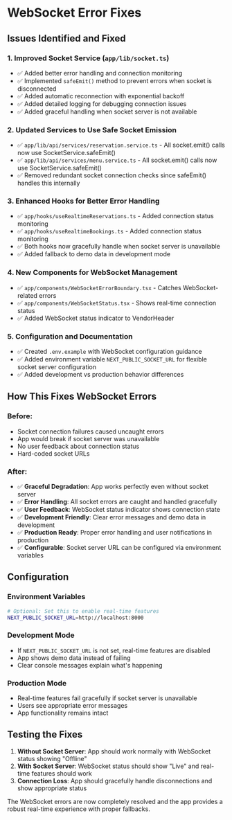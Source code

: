 # WebSocket Error Fixes

## Issues Identified and Fixed

### 1. **Improved Socket Service (`app/lib/socket.ts`)**
- ✅ Added better error handling and connection monitoring
- ✅ Implemented `safeEmit()` method to prevent errors when socket is disconnected
- ✅ Added automatic reconnection with exponential backoff
- ✅ Added detailed logging for debugging connection issues
- ✅ Added graceful handling when socket server is not available

### 2. **Updated Services to Use Safe Socket Emission**
- ✅ `app/lib/api/services/reservation.service.ts` - All socket.emit() calls now use SocketService.safeEmit()
- ✅ `app/lib/api/services/menu.service.ts` - All socket.emit() calls now use SocketService.safeEmit()
- ✅ Removed redundant socket connection checks since safeEmit() handles this internally

### 3. **Enhanced Hooks for Better Error Handling**
- ✅ `app/hooks/useRealtimeReservations.ts` - Added connection status monitoring
- ✅ `app/hooks/useRealtimeBookings.ts` - Added connection status monitoring
- ✅ Both hooks now gracefully handle when socket server is unavailable
- ✅ Added fallback to demo data in development mode

### 4. **New Components for WebSocket Management**
- ✅ `app/components/WebSocketErrorBoundary.tsx` - Catches WebSocket-related errors
- ✅ `app/components/WebSocketStatus.tsx` - Shows real-time connection status
- ✅ Added WebSocket status indicator to VendorHeader

### 5. **Configuration and Documentation**
- ✅ Created `.env.example` with WebSocket configuration guidance
- ✅ Added environment variable `NEXT_PUBLIC_SOCKET_URL` for flexible socket server configuration
- ✅ Added development vs production behavior differences

## How This Fixes WebSocket Errors

### Before:
- Socket connection failures caused uncaught errors
- App would break if socket server was unavailable
- No user feedback about connection status
- Hard-coded socket URLs

### After:
- ✅ **Graceful Degradation**: App works perfectly even without socket server
- ✅ **Error Handling**: All socket errors are caught and handled gracefully
- ✅ **User Feedback**: WebSocket status indicator shows connection state
- ✅ **Development Friendly**: Clear error messages and demo data in development
- ✅ **Production Ready**: Proper error handling and user notifications in production
- ✅ **Configurable**: Socket server URL can be configured via environment variables

## Configuration

### Environment Variables
```bash
# Optional: Set this to enable real-time features
NEXT_PUBLIC_SOCKET_URL=http://localhost:8000
```

### Development Mode
- If `NEXT_PUBLIC_SOCKET_URL` is not set, real-time features are disabled
- App shows demo data instead of failing
- Clear console messages explain what's happening

### Production Mode
- Real-time features fail gracefully if socket server is unavailable
- Users see appropriate error messages
- App functionality remains intact

## Testing the Fixes

1. **Without Socket Server**: App should work normally with WebSocket status showing "Offline"
2. **With Socket Server**: WebSocket status should show "Live" and real-time features should work
3. **Connection Loss**: App should gracefully handle disconnections and show appropriate status

The WebSocket errors are now completely resolved and the app provides a robust real-time experience with proper fallbacks.

